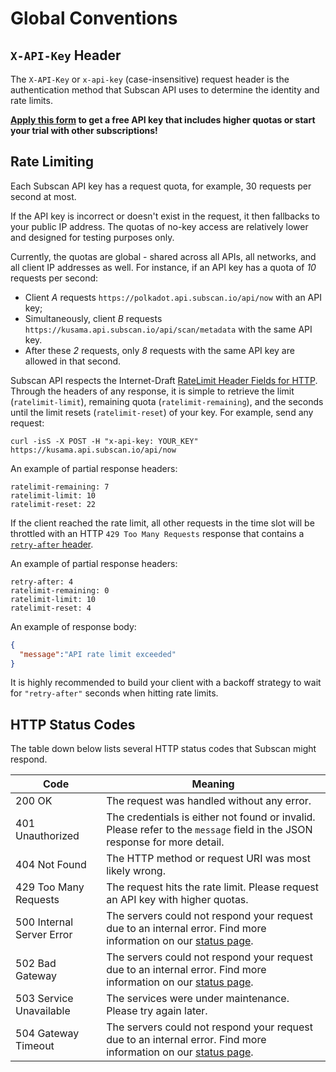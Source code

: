 # Global Conventions

## `X-API-Key` Header

The `X-API-Key` or `x-api-key` (case-insensitive) request header is the authentication method that Subscan API uses to determine the identity and rate limits.

**[Apply this form](https://docs.google.com/forms/d/e/1FAIpQLSfEDvsn-v7c5jshKFNaqBd20-SPAHLJw3Ua7IRUL8esrTgWPA/viewform) to get a free API key that includes higher quotas or start your trial with other subscriptions!**

## Rate Limiting

Each Subscan API key has a request quota, for example, 30 requests per second at most.

<aside class="info">

If the API key is incorrect or doesn't exist in the request, it then fallbacks to your public IP address. The quotas of no-key access are relatively lower and designed for testing purposes only.

</aside>

Currently, the quotas are global - shared across all APIs, all networks, and all client IP addresses as well. For instance, if an API key has a quota of *10* requests per second:

- Client *A* requests `https://polkadot.api.subscan.io/api/now` with an API key;
- Simultaneously, client *B* requests `https://kusama.api.subscan.io/api/scan/metadata` with the same API key.
- After these *2* requests, only *8* requests with the same API key are allowed in that second.

Subscan API respects the Internet-Draft [RateLimit Header Fields for HTTP](https://tools.ietf.org/html/draft-polli-ratelimit-headers-01). Through the headers of any response, it is simple to retrieve the limit (`ratelimit-limit`), remaining quota (`ratelimit-remaining`), and the seconds until the limit resets (`ratelimit-reset`) of your key. For example, send any request:

<div class="center-column"></div>

```shell
curl -isS -X POST -H "x-api-key: YOUR_KEY" https://kusama.api.subscan.io/api/now
```

An example of partial response headers:

<div class="center-column"></div>

```
ratelimit-remaining: 7
ratelimit-limit: 10
ratelimit-reset: 22
```

If the client reached the rate limit, all other requests in the time slot will be throttled with an HTTP `429 Too Many Requests` response that contains a [`retry-after` header](https://developer.mozilla.org/en-US/docs/Web/HTTP/Headers/Retry-After).

An example of partial response headers:

<div class="center-column"></div>

```
retry-after: 4
ratelimit-remaining: 0
ratelimit-limit: 10
ratelimit-reset: 4
```

An example of response body:

<div class="center-column"></div>

```json
{
  "message":"API rate limit exceeded"
}
```

<aside class="notice">
It is highly recommended to build your client with a backoff strategy to wait for <code>"retry-after"</code> seconds when hitting rate limits.
</aside>

## HTTP Status Codes

The table down below lists several HTTP status codes that Subscan might respond.

| Code                      | Meaning                                                                                                                                         |
|---------------------------|-------------------------------------------------------------------------------------------------------------------------------------------------|
| 200 OK                    | The request was handled without any error.                                                                                                      |
| 401 Unauthorized          | The credentials is either not found or invalid. Please refer to the `message` field in the JSON response for more detail.                       |
| 404 Not Found             | The HTTP method or request URI was most likely wrong.                                                                                           |
| 429 Too Many Requests     | The request hits the rate limit. Please request an API key with higher quotas.                                                                  |
| 500 Internal Server Error | The servers could not respond your request due to an internal error. Find more information on our [status page](https://subscan.statuspage.io). |
| 502 Bad Gateway           | The servers could not respond your request due to an internal error. Find more information on our [status page](https://subscan.statuspage.io). |
| 503 Service Unavailable   | The services were under maintenance. Please try again later.                                                                                    |
| 504 Gateway Timeout       | The servers could not respond your request due to an internal error. Find more information on our [status page](https://subscan.statuspage.io). |
